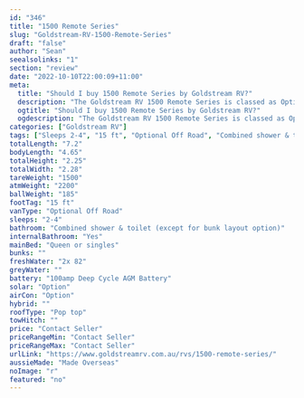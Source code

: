 ```yaml
---
id: "346"
title: "1500 Remote Series"
slug: "Goldstream-RV-1500-Remote-Series"
draft: "false"
author: "Sean"
seealsolinks: "1"
section: "review"
date: "2022-10-10T22:00:09+11:00"
meta:
  title: "Should I buy 1500 Remote Series by Goldstream RV?"
  description: "The Goldstream RV 1500 Remote Series is classed as Optional Off Road, and sleeps 2-4 people. It is Made Overseas and comes in at 15 ft. It generally has Combined shower & toilet (except for bunk layout option)."
  ogtitle: "Should I buy 1500 Remote Series by Goldstream RV?"
  ogdescription: "The Goldstream RV 1500 Remote Series is classed as Optional Off Road, and sleeps 2-4 people. It is Made Overseas and comes in at 15 ft. It generally has Combined shower & toilet (except for bunk layout option)."
categories: ["Goldstream RV"]
tags: ["Sleeps 2-4", "15 ft", "Optional Off Road", "Combined shower & toilet (except for bunk layout option)", "Pop top", "Price Unknown", "Made Overseas"]
totalLength: "7.2"
bodyLength: "4.65"
totalHeight: "2.25"
totalWidth: "2.28"
tareWeight: "1500"
atmWeight: "2200"
ballWeight: "185"
footTag: "15 ft"
vanType: "Optional Off Road"
sleeps: "2-4"
bathroom: "Combined shower & toilet (except for bunk layout option)"
internalBathroom: "Yes"
mainBed: "Queen or singles"
bunks: ""
freshWater: "2x 82"
greyWater: ""
battery: "100amp Deep Cycle AGM Battery"
solar: "Option"
airCon: "Option"
hybrid: ""
roofType: "Pop top"
towHitch: ""
price: "Contact Seller"
priceRangeMin: "Contact Seller"
priceRangeMax: "Contact Seller"
urlLink: "https://www.goldstreamrv.com.au/rvs/1500-remote-series/"
aussieMade: "Made Overseas"
noImage: "r"
featured: "no"
---
```

